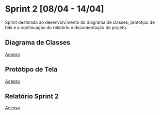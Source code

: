 # Sprint 2 [08/04 - 14/04]

Sprint destinada ao desenvolvimento do diagrama de classes; protótipo de tela e a continuação do relatório e documentação do projeto.

## Diagrama de Classes

[Acesso](DiagramaClasses.asta)

## Protótipo de Tela

[Acesso](https://github.com/PedroRSouza0/PIM3/tree/main/Telas)

## Relatório Sprint 2

[Acesso](Relatorios-sprint/Sprint2.md)
